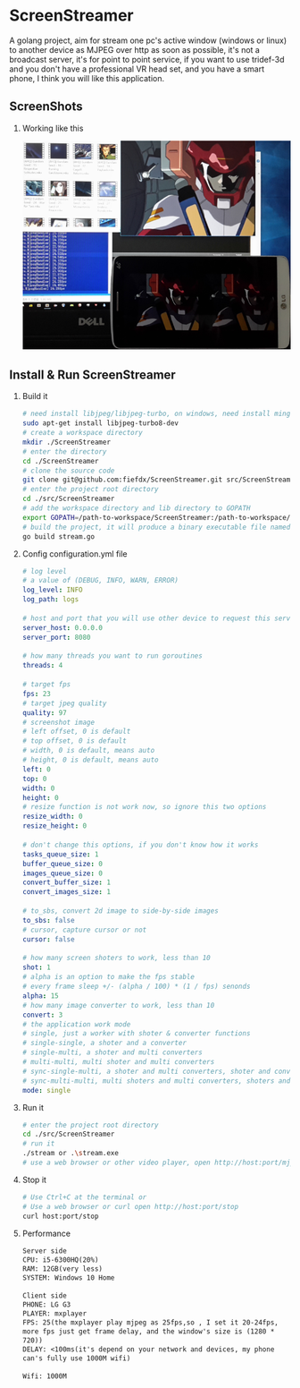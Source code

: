 ScreenStreamer
==============
A golang project, aim for stream one pc's active window (windows or linux) to another device as MJPEG over http as soon as possible,
it's not a broadcast server, it's for point to point service, if you want to use tridef-3d and you don't have a professional VR head
set, and you have a smart phone, I think you will like this application.

ScreenShots
-----------
1. Working like this
   
   ![Alt text](/doc/stream_video_to_phone.png?raw=true "stream_video_to_phone")

Install & Run ScreenStreamer
----------------------------
1. Build it
   
   ```bash
   # need install libjpeg/libjpeg-turbo, on windows, need install mingw, libjpeg/libjpeg-turbo 
   sudo apt-get install libjpeg-turbo8-dev
   # create a workspace directory
   mkdir ./ScreenStreamer
   # enter the directory
   cd ./ScreenStreamer
   # clone the source code
   git clone git@github.com:fiefdx/ScreenStreamer.git src/ScreenStreamer
   # enter the project root directory
   cd ./src/ScreenStreamer
   # add the workspace directory and lib directory to GOPATH
   export GOPATH=/path-to-workspace/ScreenStreamer:/path-to-workspace/ScreenStreamer/src/ScreenStreamer/lib
   # build the project, it will produce a binary executable file named "stream" or "stream.exe"
   go build stream.go

   ```
2. Config configuration.yml file
   
   ```yaml
   # log level
   # a value of (DEBUG, INFO, WARN, ERROR)
   log_level: INFO
   log_path: logs

   # host and port that you will use other device to request this service
   server_host: 0.0.0.0
   server_port: 8080

   # how many threads you want to run goroutines
   threads: 4

   # target fps
   fps: 23
   # target jpeg quality
   quality: 97
   # screenshot image 
   # left offset, 0 is default
   # top offset, 0 is default
   # width, 0 is default, means auto
   # height, 0 is default, means auto
   left: 0
   top: 0
   width: 0
   height: 0
   # resize function is not work now, so ignore this two options
   resize_width: 0
   resize_height: 0

   # don't change this options, if you don't know how it works
   tasks_queue_size: 1
   buffer_queue_size: 0
   images_queue_size: 0
   convert_buffer_size: 1
   convert_images_size: 1

   # to_sbs, convert 2d image to side-by-side images
   to_sbs: false
   # cursor, capture cursor or not
   cursor: false

   # how many screen shoters to work, less than 10
   shot: 1
   # alpha is an option to make the fps stable
   # every frame sleep +/- (alpha / 100) * (1 / fps) senonds
   alpha: 15
   # how many image converter to work, less than 10
   convert: 3
   # the application work mode
   # single, just a worker with shoter & converter functions
   # single-single, a shoter and a converter
   # single-multi, a shoter and multi converters
   # multi-multi, multi shoter and multi converters
   # sync-single-multi, a shoter and multi converters, shoter and converters works synchronizely
   # sync-multi-multi, multi shoters and multi converters, shoters and converters works synchronizely
   mode: single
   ```
3. Run it
   
   ```bash
   # enter the project root directory
   cd ./src/ScreenStreamer
   # run it
   ./stream or .\stream.exe
   # use a web browser or other video player, open http://host:port/mjpeg
   ```
4. Stop it
   
   ```bash
   # Use Ctrl+C at the terminal or 
   # Use a web browser or curl open http://host:port/stop
   curl host:port/stop
   ```
5. Performance
   
   ```
   Server side
   CPU: i5-6300HQ(20%)
   RAM: 12GB(very less)
   SYSTEM: Windows 10 Home

   Client side
   PHONE: LG G3
   PLAYER: mxplayer
   FPS: 25(the mxplayer play mjpeg as 25fps,so , I set it 20-24fps, more fps just get frame delay, and the window's size is (1280 * 720))
   DELAY: <100ms(it's depend on your network and devices, my phone can's fully use 1000M wifi)

   Wifi: 1000M
   ```
